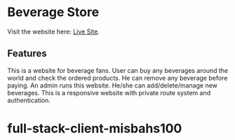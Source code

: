 # Beverage Store

Visit the website here:  [Live Site](https://beverage-store-1.web.app/).

## Features

This is a website for beverage fans. User can buy any beverages around the world and check the ordered products. He can remove any beverage before paying.
An admin runs this website. He/she can add/delete/manage new beverages.
This is a responsive website with private route system and authentication.


# full-stack-client-misbahs100
